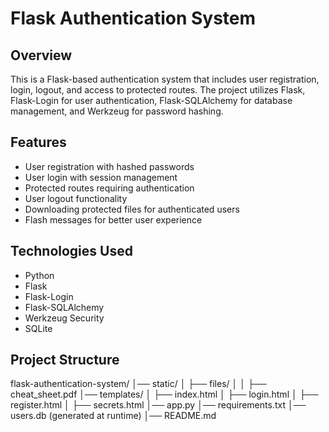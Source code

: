 # Flask Authentication System

## Overview
This is a Flask-based authentication system that includes user registration, login, logout, and access to protected routes. The project utilizes Flask, Flask-Login for user authentication, Flask-SQLAlchemy for database management, and Werkzeug for password hashing.

## Features
- User registration with hashed passwords  
- User login with session management  
- Protected routes requiring authentication  
- User logout functionality  
- Downloading protected files for authenticated users  
- Flash messages for better user experience  

## Technologies Used
- Python  
- Flask  
- Flask-Login  
- Flask-SQLAlchemy  
- Werkzeug Security  
- SQLite  

## Project Structure
flask-authentication-system/
│── static/
│   ├── files/
│   │   ├── cheat_sheet.pdf
│── templates/
│   ├── index.html
│   ├── login.html
│   ├── register.html
│   ├── secrets.html
│── app.py
│── requirements.txt
│── users.db (generated at runtime)
│── README.md

